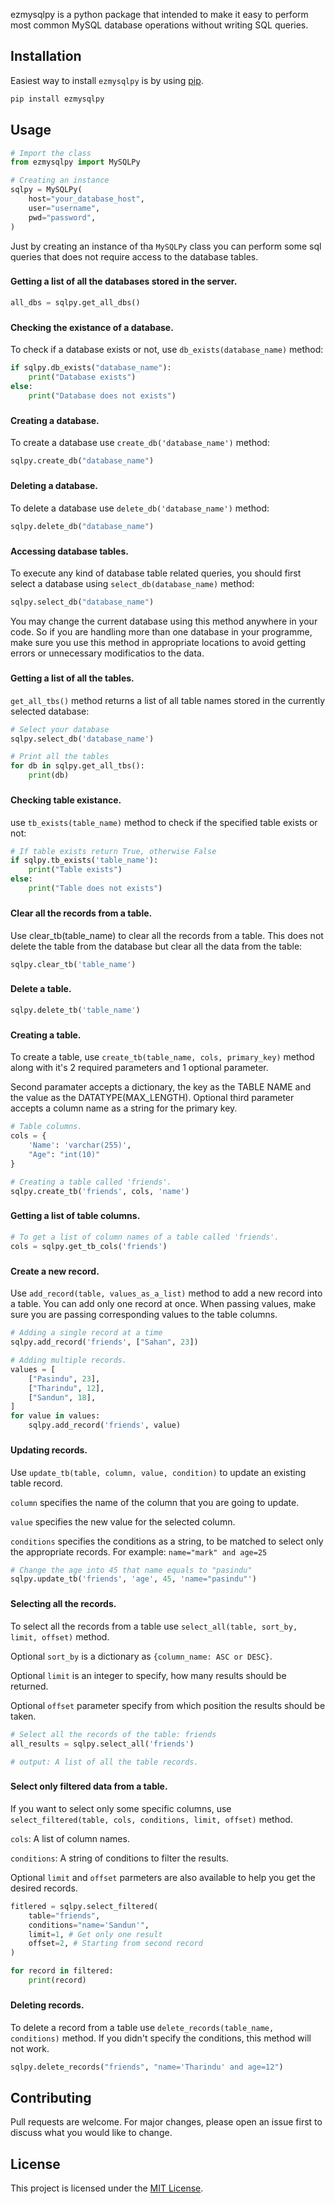 

ezmysqlpy is a python package that intended to make it easy to perform most common
MySQL database operations without writing SQL queries.

## Installation

Easiest way to install ```ezmysqlpy``` is by using [pip](https://pip.pypa.io/en/stable/).
```bash
pip install ezmysqlpy
```

## Usage

```python
# Import the class 
from ezmysqlpy import MySQLPy

# Creating an instance
sqlpy = MySQLPy(
    host="your_database_host",
    user="username",
    pwd="password",
)
```
Just by creating an instance of tha ```MySQLPy``` class you can perform some sql
queries that does not require access to the database tables.

###
#### Getting a list of all the databases stored in the server.
```python
all_dbs = sqlpy.get_all_dbs() 
```

###
#### Checking the existance of a database.
To check if a database exists or not, use ```db_exists(database_name)``` method:
```python
if sqlpy.db_exists("database_name"):
    print("Database exists")
else:
    print("Database does not exists")
```

###
#### Creating a database.
To create a database use ```create_db('database_name')``` method:
```python
sqlpy.create_db("database_name")
```

###
#### Deleting a database.
To delete a database use ```delete_db('database_name')``` method:
```python
sqlpy.delete_db("database_name")
```

###
#### Accessing database tables.
To execute any kind of database table related queries, you should first select 
a database using ```select_db(database_name)``` method:
```python
sqlpy.select_db("database_name")
```
You may change the current database using this method anywhere in your code.
So if you are handling more than one database in your programme, make sure you
use this method in appropriate locations to avoid getting errors or unnecessary 
modificatios to the data.

###
#### Getting a list of all the tables.
```get_all_tbs()``` method returns a list of all table names stored in the 
currently selected database:
```python
# Select your database
sqlpy.select_db('database_name')

# Print all the tables
for db in sqlpy.get_all_tbs():
    print(db)
```

###
#### Checking table existance.
use ```tb_exists(table_name)``` method to check if the specified table exists
or not:

```python
# If table exists return True, otherwise False
if sqlpy.tb_exists('table_name'):
    print("Table exists")
else:
    print("Table does not exists")
```

###
#### Clear all the records from a table.
Use clear_tb(table_name) to clear all the records from a table. This does not 
delete the table from the database but clear all the data from the table:

```python
sqlpy.clear_tb('table_name')
```
###
#### Delete a table.
```python
sqlpy.delete_tb('table_name')
```
###
#### Creating a table.
To create a table, use ```create_tb(table_name, cols, primary_key)``` method along 
with it's 2 required parameters and 1 optional parameter.

Second paramater accepts a dictionary, the key as the TABLE NAME and the value 
as the DATATYPE(MAX_LENGTH). Optional third parameter accepts a column name as a
string for the primary key.

```python
# Table columns.
cols = {
    'Name': 'varchar(255)',
    "Age": "int(10)"
}

# Creating a table called 'friends'. 
sqlpy.create_tb('friends', cols, 'name')

```

###
#### Getting a list of table columns.
```python
# To get a list of column names of a table called 'friends'.
cols = sqlpy.get_tb_cols('friends')
```
###
#### Create a new record.
Use ```add_record(table, values_as_a_list)``` method to add a new record into a 
table. You can add only one record at once. When passing values, make sure you 
are passing corresponding values to the table columns.

```python
# Adding a single record at a time
sqlpy.add_record('friends', ["Sahan", 23])

# Adding multiple records.
values = [
    ["Pasindu", 23],
    ["Tharindu", 12],
    ["Sandun", 18],
]
for value in values:
    sqlpy.add_record('friends', value)
```
###
#### Updating records.
Use ```update_tb(table, column, value, condition)``` to update an existing table
record. 

```column``` specifies the name of the column that you are going
to update. 

```value``` specifies the new value for the selected column.

```conditions``` specifies the conditions as a string, to be matched to select
only the appropriate records. For example: ```name="mark" and age=25```

```python
# Change the age into 45 that name equals to "pasindu"
sqlpy.update_tb('friends', 'age', 45, 'name="pasindu"')
```
###
#### Selecting all the records.
To select all the records from a table use ```select_all(table, sort_by, limit, offset)```
method.

Optional ```sort_by``` is a dictionary as ```{column_name: ASC or DESC}```.

Optional ```limit``` is an integer to specify, how many results should be returned.

Optional ```offset``` parameter specify from which position the results should be taken.

```python
# Select all the records of the table: friends
all_results = sqlpy.select_all('friends')

# output: A list of all the table records.
```

###
#### Select only filtered data from a table.
If you want to select only some specific columns, use 
```select_filtered(table, cols, conditions, limit, offset)``` method.

```cols```: A list of column names.

```conditions```: A string of conditions to filter the results.

Optional ```limit``` and ```offset``` parmeters are also available to help you get
the desired records.

```python
fitlered = sqlpy.select_filtered(
    table="friends",
    conditions="name='Sandun'",
    limit=1, # Get only one result
    offset=2, # Starting from second record
)

for record in filtered:
    print(record)
```

###
#### Deleting records.
To delete a record from a table use ```delete_records(table_name, conditions)``` method.
If you didn't specify the conditions, this method will not work.
```python
sqlpy.delete_records("friends", "name='Tharindu' and age=12")
```

## Contributing
Pull requests are welcome. For major changes, please open an issue first to discuss what 
you would like to change.


## License
This project is licensed under the [MIT License]('https://github.com/sahan').